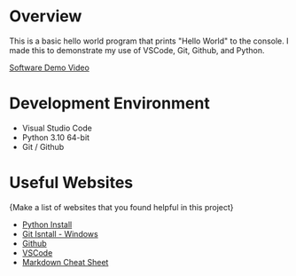 # Overview

This is a basic hello world program that prints "Hello World" to the console. I made this to demonstrate my use of VSCode, Git, Github, and Python.

[Software Demo Video](http://youtube.link.goes.here)

# Development Environment

* Visual Studio Code
* Python 3.10 64-bit
* Git / Github

# Useful Websites

{Make a list of websites that you found helpful in this project}
* [Python Install](https://www.python.org/downloads/release/python-31013/)
* [Git Isntall - Windows](https://git-scm.com/download/win)
* [Github](https://github.com/calvin3oo/HelloWorld)
* [VSCode](https://code.visualstudio.com/)
* [Markdown Cheat Sheet](https://www.markdownguide.org/cheat-sheet/)